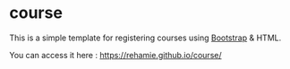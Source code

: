 # course
This is a simple template for registering courses using [Bootstrap](https://getbootstrap.com/docs/5.2/getting-started/introduction/) & HTML. 

You can access it here : https://rehamie.github.io/course/
